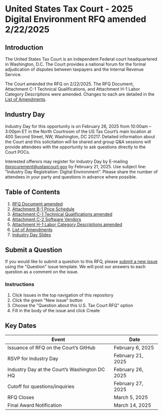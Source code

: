 # United States Tax Court - 2025 Digital Environment RFQ amended 2/22/2025

## Introduction

The United States Tax Court is an independent Federal court headquartered in Washington, D.C. The Court provides a national forum for the formal adjudication of disputes between taxpayers and the Internal Revenue Service.

The Court amended the RFQ on 2/22/2025. The RFQ Document, Attachment C-1 Technical Qualifications, and Attachment H-1 Labor Category Descriptions were amended. Changes to each are detailed in the [List of Amendments](./List%20of%20Amendments%2002222025.xlsx).

## Industry Day

Industry Day for this opportunity is on February 26, 2025 from 10:00am – 3:00pm ET in the North Courtroom of the US Tax Court’s main location at 400 Second Street, NW, Washington, DC 20217. Detailed information about the Court and this solicitation will be shared and group Q&A sessions will provide attendees with the opportunity to ask questions directly to the Court POCs.

Interested offerors may register for Industry Day by E-mailing [itprocurement@ustaxcourt.gov](mailto:itprocurement@ustaxcourt.gov) by February 21, 2025. Use subject line: “Industry Day Registration: Digital Environment”. Please share the number of attendees in your party and questions in advance where possible.

## Table of Contents

1. [RFQ Document amended](./Digital%20Environment%20RFQ%20amended.pdf)
1. [Attachment B-1 Price Schedule](https://github.com/ustaxcourt/2025-digital-environment-rfq/blob/a2448efd5ccedeb97a0085e203da338c4cf236be/Attachment%20B-1%20Price%20Schedule.xlsx)
1. [Attachment C-1 Technical Qualifications amended](./Attachment%20C-1%20Technical%20Qualifications%20amended.xlsx)
1. [Attachment C-2 Software Vendors](https://github.com/ustaxcourt/2025-digital-environment-rfq/blob/a2448efd5ccedeb97a0085e203da338c4cf236be/Attachment%20C-2%20Software%20Vendors.pdf)
1. [Attachment H-1 Labor Category Descriptions amended](./Attachment%20H-1%20LCAT%20Descriptions%20amended.pdf)
1. [List of Amendments](./List%20of%20Amendments%2002222025.xlsx)
1. [Industry Day Slides](./Industry%20Day%20slides.pdf)

## Submit a Question

If you would like to submit a question to this RFQ, please [submit a new issue](https://github.com/ustaxcourt/2025-digital-environment-rfq/issues) using the "Question" issue template. We will post our answers to each question as a comment on the issue.

### Instructions

1. Click Issues in the top navigation of this repository
2. Click the green "New issue" button
3. Choose the "Question about this U.S. Tax Court RFQ" option
4. Fill in the body of the issue and click Create

## Key Dates

| Event                                        | Date              |
| -------------------------------------------- | ----------------- |
| Issuance of RFQ on the Court’s GitHub        | February 6, 2025  |
| RSVP for Industry Day                        | February 21, 2025 |
| Industry Day at the Court’s Washington DC HQ | February 26, 2025 |
| Cutoff for questions/inquiries               | February 27, 2025 |
| RFQ Closes                                   | March 5, 2025     |
| Final Award Notification                     | March 14, 2025    |
